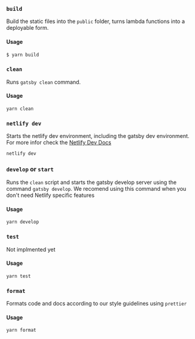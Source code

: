 ### `build`

Build the static files into the `public` folder, turns lambda functions into a deployable form. 

#### Usage

```sh
$ yarn build
```

### `clean`

Runs `gatsby clean` command.

#### Usage

```sh
yarn clean
```

### `netlify dev`

Starts the netlify dev environment, including the gatsby dev environment.
For more infor check the [Netlify Dev Docs](https://github.com/netlify/cli/blob/master/docs/netlify-dev.md)

```sh
netlify dev
```

### `develop` or `start`

Runs the `clean` script and starts the gatsby develop server using the command `gatsby develop`. We recomend using this command when you don't need Netlify specific features

#### Usage

```sh
yarn develop
```
### `test`

Not implmented yet

#### Usage

```sh
yarn test
```

### `format`

Formats code and docs according to our style guidelines using `prettier`

#### Usage

```sh
yarn format
```
